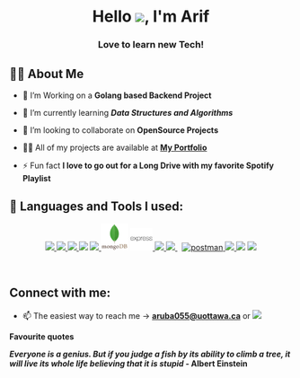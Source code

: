 <h1 align="center">Hello <img src="https://raw.githubusercontent.com/MartinHeinz/MartinHeinz/master/wave.gif" width="30px">, I'm Arif</h1>
<h3 align="center">Love to learn new Tech! </h3>


## 🙋‍♂️ About Me

- 🔭 I’m Working on a **Golang based Backend Project**

- 🌱 I’m currently learning **<i>Data Structures and Algorithms</i>**

- 👯 I’m looking to collaborate on **OpenSource Projects**

 - 👨‍💻 All of my projects are available at **[My Portfolio](https://www.arifrubayet.com)**

- ⚡ Fun fact **I love to go out for a Long Drive with my favorite Spotify Playlist**

## 🚀 Languages and Tools I used:

<p align="center"> 
<a href="https://developer.mozilla.org/en-US/docs/Web/JavaScript" target="_blank"> <img src="https://img.icons8.com/color/48/000000/javascript.png"/> </a> 
<a href="https://www.w3.org/html/" target="_blank"> <img src="https://img.icons8.com/color/48/000000/html-5.png"/> </a>
<a href="https://www.w3schools.com/css/" target="_blank"> <img src="https://img.icons8.com/color/48/000000/css3.png"/> <a><img src="https://img.icons8.com/color/48/000000/sass.png"/></a>
<a href="https://getbootstrap.com" target="_blank"> <img src="https://img.icons8.com/color/48/000000/bootstrap.png"/> </a>
<a href="https://www.mongodb.com/" target="_blank"> <img src="https://raw.githubusercontent.com/devicons/devicon/master/icons/mongodb/mongodb-original-wordmark.svg" alt="mongodb" width="48" height="48"/></a>
<a href="https://expressjs.com" target="_blank"> <img src="https://raw.githubusercontent.com/devicons/devicon/master/icons/express/express-original-wordmark.svg" alt="express" width="40" height="40"/> </a>  
<a href="https://reactjs.org/" target="_blank"> <img src="https://img.icons8.com/color/48/000000/react-native.png"/> </a>
 <a style="padding-right:8px;" href="https://nodejs.org" target="_blank"> <img src="https://img.icons8.com/color/48/000000/nodejs.png"/> </a>
 <a href="https://postman.com" target="_blank"> <img src="https://www.vectorlogo.zone/logos/getpostman/getpostman-icon.svg" alt="postman" width="45" height="45"/> </a>
 <a href="https://git-scm.com/" target="_blank"> <img src="https://img.icons8.com/color/48/000000/git.png"/> </a> 
 <a><img src="https://img.icons8.com/ios-filled/48/000000/github.png"/></a>
 <a><img src="https://img.icons8.com/color/48/000000/c-plus-plus-logo.png"/></a>
  
</p>

<br/>

<!-- <p align="center">
    <a>
        <img alt="Arif Rubayet's streak" src="https://github-readme-streak-stats.herokuapp.com?user=arub9090&theme=github-dark&date_format=M%20j%5B%2C%20Y%5D"/>
    </a>
</p> -->

## Connect with me:

- 📫 The easiest way to reach me -> **aruba055@uottawa.ca** or <a href= "https://www.linkedin.com/in/arifrubayet/"><img src= "https://img.shields.io/badge/linkedin-%230077B5.svg?style=for-the-badge&logo=linkedin&logoColor=white"/></a>


**Favourite quotes**
<br/>
 
 **<i>Everyone is a genius. But if you judge a fish by its ability to climb a tree, it will live its whole life believing that it is stupid</i> -  Albert Einstein**
